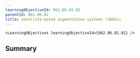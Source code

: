 ```yaml
---
learningObjectiveId: 062.06.02.02
parentId: 062.06.02
title: Satellite-based augmentation systems (SBASs)
---
```


```tsx eval
<LearningOBjectives learningObjectiveId={062.06.02.02} />
```

## Summary
